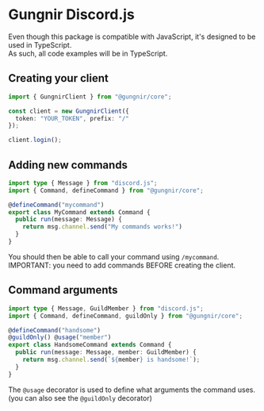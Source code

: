# Gungnir Discord.js

Even though this package is compatible with JavaScript, it's designed to be used in TypeScript.\
As such, all code examples will be in TypeScript.

## Creating your client
```ts
import { GungnirClient } from "@gungnir/core";

const client = new GungnirClient({
  token: "YOUR_TOKEN", prefix: "/"
});

client.login();
```

## Adding new commands
```ts
import type { Message } from "discord.js";
import { Command, defineCommand } from "@gungnir/core";

@defineCommand("mycommand")
export class MyCommand extends Command {
  public run(message: Message) {
    return msg.channel.send("My commands works!")
  }
}
```

You should then be able to call your command using `/mycommand`.\
IMPORTANT: you need to add commands BEFORE creating the client.

## Command arguments
```ts
import type { Message, GuildMember } from "discord.js";
import { Command, defineCommand, guildOnly } from "@gungnir/core";

@defineCommand("handsome")
@guildOnly() @usage("member")
export class HandsomeCommand extends Command {
  public run(message: Message, member: GuildMember) {
    return msg.channel.send(`${member} is handsome!`);
  }
}
```

The `@usage` decorator is used to define what arguments the command uses.\
(you can also see the `@guildOnly` decorator) 
